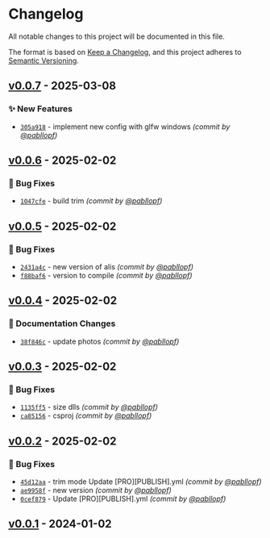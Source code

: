 # Changelog
All notable changes to this project will be documented in this file.

The format is based on [Keep a Changelog](https://keepachangelog.com/en/1.0.0/),
and this project adheres to [Semantic Versioning](https://semver.org/spec/v2.0.0.html).

## [v0.0.7] - 2025-03-08
### :sparkles: New Features
- [`305a918`](https://github.com/pabllopf/Alis.Sample.Asteroid/commit/305a918f0aded772d87228b7e5d150de64fc2cc8) - implement new config with glfw windows *(commit by [@pabllopf](https://github.com/pabllopf))*


## [v0.0.6] - 2025-02-02
### :bug: Bug Fixes
- [`1047cfe`](https://github.com/pabllopf/Alis.Sample.Asteroid/commit/1047cfe4bb340adbed0b6d045d45af6ccc154715) - build trim *(commit by [@pabllopf](https://github.com/pabllopf))*


## [v0.0.5] - 2025-02-02
### :bug: Bug Fixes
- [`2431a4c`](https://github.com/pabllopf/Alis.Sample.Asteroid/commit/2431a4c598c51b53f3d3770fa5c279ba96d0a9ae) - new version of alis *(commit by [@pabllopf](https://github.com/pabllopf))*
- [`f88baf6`](https://github.com/pabllopf/Alis.Sample.Asteroid/commit/f88baf6ba0ad28e685831f770a4ed81be7582a35) - version to compile *(commit by [@pabllopf](https://github.com/pabllopf))*


## [v0.0.4] - 2025-02-02
### :memo: Documentation Changes
- [`38f846c`](https://github.com/pabllopf/Alis.Sample.Asteroid/commit/38f846cdfd21ada0f55a9cad29e6956f1ac31dea) - update photos *(commit by [@pabllopf](https://github.com/pabllopf))*


## [v0.0.3] - 2025-02-02
### :bug: Bug Fixes
- [`1135ff5`](https://github.com/pabllopf/Alis.Sample.Asteroid/commit/1135ff5ab71cdbdf69ad78d36e20c8c88a5853db) - size dlls *(commit by [@pabllopf](https://github.com/pabllopf))*
- [`ca85156`](https://github.com/pabllopf/Alis.Sample.Asteroid/commit/ca85156d18d4515f97989f1a2612d1b66c16a326) - csproj *(commit by [@pabllopf](https://github.com/pabllopf))*


## [v0.0.2] - 2025-02-02
### :bug: Bug Fixes
- [`45d12aa`](https://github.com/pabllopf/Alis.Sample.Asteroid/commit/45d12aa7efb00a49ab07ae214492e768d0f4ad49) - trim mode Update [PRO][PUBLISH].yml *(commit by [@pabllopf](https://github.com/pabllopf))*
- [`ae9958f`](https://github.com/pabllopf/Alis.Sample.Asteroid/commit/ae9958f13b83a8c9847b8fd6fdc3f8747dd4f0e9) - new version *(commit by [@pabllopf](https://github.com/pabllopf))*
- [`0cef879`](https://github.com/pabllopf/Alis.Sample.Asteroid/commit/0cef879855c0e7d14efbd021e58784f985a89eaa) - Update [PRO][PUBLISH].yml *(commit by [@pabllopf](https://github.com/pabllopf))*


## [v0.0.1] - 2024-01-02

[v0.0.1]: https://github.com/pabllopf/Alis.Sample.Flappy.Bird/compare/v0.0.0...v0.0.1
[v0.0.2]: https://github.com/pabllopf/Alis.Sample.Asteroid/compare/v0.0.1...v0.0.2
[v0.0.3]: https://github.com/pabllopf/Alis.Sample.Asteroid/compare/v0.0.2...v0.0.3
[v0.0.4]: https://github.com/pabllopf/Alis.Sample.Asteroid/compare/v0.0.3...v0.0.4
[v0.0.5]: https://github.com/pabllopf/Alis.Sample.Asteroid/compare/v0.0.4...v0.0.5
[v0.0.6]: https://github.com/pabllopf/Alis.Sample.Asteroid/compare/v0.0.5...v0.0.6
[v0.0.7]: https://github.com/pabllopf/Alis.Sample.Asteroid/compare/v0.0.6...v0.0.7
